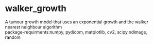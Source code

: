 # walker_growth
A tumour growth model that uses an exponential growth and the walker nearest neighbour algorithm   
package-requirments:numpy, pydicom, matplotlib, cv2, scipy.ndimage, random
